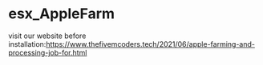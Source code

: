 # esx_AppleFarm
visit our website before installation:https://www.thefivemcoders.tech/2021/06/apple-farming-and-processing-job-for.html
